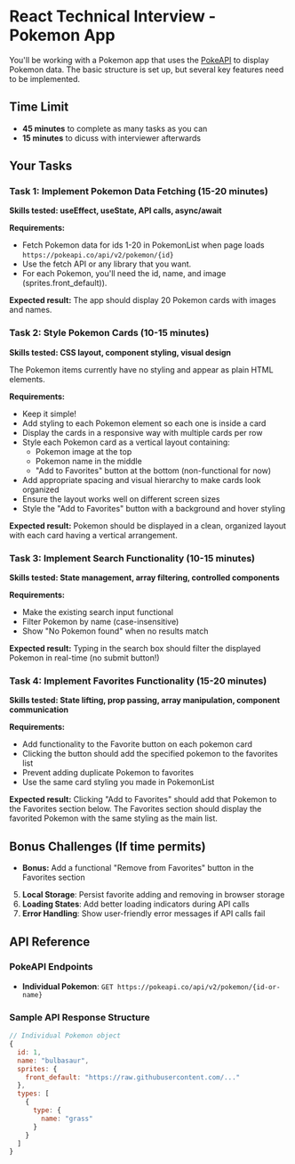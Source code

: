 # React Technical Interview - Pokemon App

You'll be working with a Pokemon app that uses the [PokeAPI](https://pokeapi.co/) to display Pokemon data. The basic structure is set up, but several key features need to be implemented.

## Time Limit
- **45 minutes** to complete as many tasks as you can
- **15 minutes** to dicuss with interviewer afterwards

## Your Tasks

### Task 1: Implement Pokemon Data Fetching (15-20 minutes)
**Skills tested: useEffect, useState, API calls, async/await**

**Requirements:**
- Fetch Pokemon data for ids 1-20 in PokemonList when page loads `https://pokeapi.co/api/v2/pokemon/{id}`
- Use the fetch API or any library that you want.
- For each Pokemon, you'll need the id, name, and image (sprites.front_default)).

**Expected result:** The app should display 20 Pokemon cards with images and names.

### Task 2: Style Pokemon Cards (10-15 minutes)
**Skills tested: CSS layout, component styling, visual design**

The Pokemon items currently have no styling and appear as plain HTML elements.

**Requirements:**
- Keep it simple!
- Add styling to each Pokemon element so each one is inside a card
- Display the cards in a responsive way with multiple cards per row
- Style each Pokemon card as a vertical layout containing:
  - Pokemon image at the top
  - Pokemon name in the middle  
  - "Add to Favorites" button at the bottom (non-functional for now)
- Add appropriate spacing and visual hierarchy to make cards look organized
- Ensure the layout works well on different screen sizes
- Style the "Add to Favorites" button with a background and hover styling

**Expected result:** Pokemon should be displayed in a clean, organized layout with each card having a vertical arrangement.

### Task 3: Implement Search Functionality (10-15 minutes)
**Skills tested: State management, array filtering, controlled components**

**Requirements:**
- Make the existing search input functional
- Filter Pokemon by name (case-insensitive)
- Show "No Pokemon found" when no results match

**Expected result:** Typing in the search box should filter the displayed Pokemon in real-time (no submit button!)

### Task 4: Implement Favorites Functionality (15-20 minutes)
**Skills tested: State lifting, prop passing, array manipulation, component communication**

**Requirements:**
- Add functionality to the Favorite button on each pokemon card
- Clicking the button should add the specified pokemon to the favorites list
- Prevent adding duplicate Pokemon to favorites
- Use the same card styling you made in PokemonList

**Expected result:** Clicking "Add to Favorites" should add that Pokemon to the Favorites section below. The Favorites section should display the favorited Pokemon with the same styling as the main list.

## Bonus Challenges (If time permits)

- **Bonus:** Add a functional "Remove from Favorites" button in the Favorites section
5. **Local Storage**: Persist favorite adding and removing in browser storage
1. **Loading States**: Add better loading indicators during API calls
2. **Error Handling**: Show user-friendly error messages if API calls fail

## API Reference

### PokeAPI Endpoints
- **Individual Pokemon**: `GET https://pokeapi.co/api/v2/pokemon/{id-or-name}`

### Sample API Response Structure
```javascript
// Individual Pokemon object
{
  id: 1,
  name: "bulbasaur",
  sprites: {
    front_default: "https://raw.githubusercontent.com/..."
  },
  types: [
    {
      type: {
        name: "grass"
      }
    }
  ]
}
```
